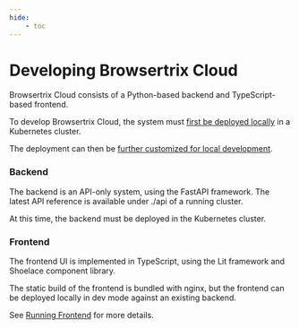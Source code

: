 ```yaml
---
hide:
    - toc
---
```


# Developing Browsertrix Cloud

Browsertrix Cloud consists of a Python-based backend and TypeScript-based frontend.

To develop Browsertrix Cloud, the system must [first be deployed locally](../deploy/local.md) in a Kubernetes cluster.

The deployment can then be [further customized for local development](./local-dev-setup.md).

### Backend

The backend is an API-only system, using the FastAPI framework. The latest API reference is available under ./api of a running cluster.

At this time, the backend must be deployed in the Kubernetes cluster.

<!-- *TODO Add additional info here* -->

### Frontend

The frontend UI is implemented in TypeScript, using the Lit framework and Shoelace component library.

The static build of the frontend is bundled with nginx, but the frontend can be deployed locally in dev mode against an existing backend.

See [Running Frontend](./frontend-dev) for more details.

<!-- *TODO Add additional info here* -->
